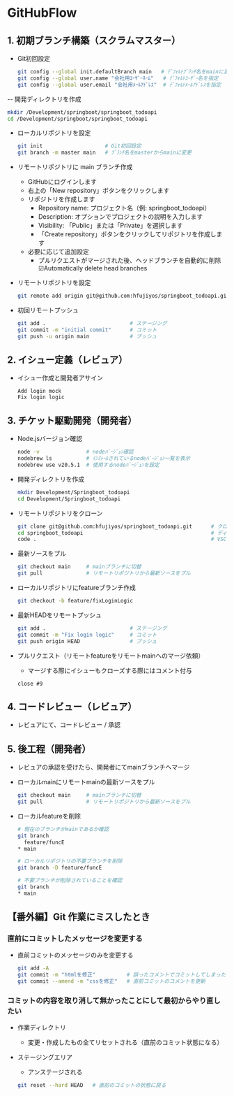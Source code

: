 # GitHubFlow

## 1. 初期ブランチ構築（スクラムマスター）

- Git初回設定

  ```sh
  git config --global init.defaultBranch main   # ﾃﾞﾌｫﾙﾄﾌﾞﾗﾝﾁ名をmainに変更
  git config --global user.name "会社用ﾕｰｻﾞｰﾈｰﾑ"   # ﾃﾞﾌｫﾙﾄﾕｰｻﾞｰ名を指定
  git config --global user.email "会社用ﾒｰﾙｱﾄﾞﾚｽ"  # ﾃﾞﾌｫﾙﾄﾒｰﾙｱﾄﾞﾚｽを指定
  ```

-- 開発ディレクトリを作成

  ```sh
  mkdir /Development/springboot/springboot_todoapi
  cd /Development/springboot/springboot_todoapi
  ```

- ローカルリポジトリを設定

  ```sh
  git init                    # Git初回設定
  git branch -m master main   # ﾌﾞﾗﾝﾁ名をmasterからmainに変更
  ```

- リモートリポジトリに main ブランチ作成
  * GitHubにログインします
  * 右上の「New repository」ボタンをクリックします
  * リポジトリを作成します
    * Repository name: プロジェクト名（例: springboot_todoapi）
    * Description: オプションでプロジェクトの説明を入力します
    * Visibility: 「Public」または「Private」を選択します
    * 「Create repository」ボタンをクリックしてリポジトリを作成します
  * 必要に応じて追加設定
    * プルリクエストがマージされた後、ヘッドブランチを自動的に削除
    ☑︎Automatically delete head branches

- リモートリポジトリを設定

    ```sh
    git remote add origin git@github.com:hfujiyos/springboot_todoapi.git      # SSH接続の場合
    ```

- 初回リモートプッシュ

  ```sh
  git add .                           # ステージング
  git commit -m "initial commit"      # コミット
  git push -u origin main             # プッシュ
  ```

## 2. イシュー定義（レビュア）

- イシュー作成と開発者アサイン

  ```
  Add login mock
  Fix login logic
  ```

## 3. チケット駆動開発（開発者）

- Node.jsバージョン確認

  ```sh
  node -v               # nodeﾊﾞｰｼﾞｮﾝ確認
  nodebrew ls           # ｲﾝｽﾄｰﾙされているnodeﾊﾞｰｼﾞｮﾝ一覧を表示
  nodebrew use v20.5.1  # 使用するnodeﾊﾞｰｼﾞｮﾝを設定
  ```

- 開発ディレクトリを作成

  ```sh
  mkdir Development/Springboot_todoapi
  cd Development/Springboot_todoapi
  ```

- リモートリポジトリをクローン

  ```sh
  git clone git@github.com:hfujiyos/springboot_todoapi.git      # クローン（SSH接続）
  cd springboot_todoapi                                         # ディレクトリ移動
  code .                                                        # VSCode起動
  ```

- 最新ソースをプル

  ```sh
  git checkout main     # mainブランチに切替
  git pull              # リモートリポジトリから最新ソースをプル
  ```

- ローカルリポジトリにfeatureブランチ作成

  ```sh
  git checkout -b feature/fixLoginLogic
  ```

- 最新HEADをリモートプッシュ

  ```sh
  git add .                           # ステージング
  git commit -m "Fix login logic"     # コミット
  git push origin HEAD                # プッシュ
  ```

- プルリクエスト（リモートfeatureをリモートmainへのマージ依頼）

  * マージする際にイシューもクローズする際にはコメント付与
  ```
  close #9
  ```

## 4. コードレビュー（レビュア）

- レビュアにて、コードレビュー / 承認


## 5. 後工程（開発者）

- レビュアの承認を受けたら、開発者にてmainブランチへマージ

- ローカルmainにリモートmainの最新ソースをプル

  ```sh
  git checkout main     # mainブランチに切替
  git pull              # リモートリポジトリから最新ソースをプル
  ```

- ローカルfeatureを削除

  ```sh
  # 現在のブランチがmainであるか確認
  git branch
    feature/funcE
  * main

  # ローカルリポジトリの不要ブランチを削除
  git branch -D feature/funcE

  # 不要ブランチが削除されていることを確認
  git branch
  * main
  ```

## 【番外編】Git 作業にミスしたとき

### 直前にコミットしたメッセージを変更する

- 直前コミットのメッセージのみを変更する

  ```sh
  git add -A
  git commit -m "htmlを修正"          # 誤ったコメントでコミットしてしまった
  git commit --amend -m "cssを修正"   # 直前コミットのコメントを更新
  ```

### コミットの内容を取り消して無かったことにして最初からやり直したい

- 作業ディレクトリ

  - 変更・作成したもの全てリセットされる（直前のコミット状態になる）

- ステージングエリア

  - アンステージされる

  ```sh
  git reset --hard HEAD   # 直前のコミットの状態に戻る
  ```
